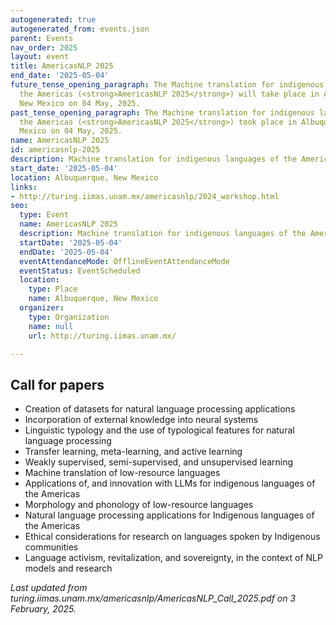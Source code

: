 ```yaml
---
autogenerated: true
autogenerated_from: events.json
parent: Events
nav_order: 2025
layout: event
title: AmericasNLP 2025
end_date: '2025-05-04'
future_tense_opening_paragraph: The Machine translation for indigenous languages of
  the Americas (<strong>AmericasNLP 2025</strong>) will take place in Albuquerque,
  New Mexico on 04 May, 2025.
past_tense_opening_paragraph: The Machine translation for indigenous languages of
  the Americas (<strong>AmericasNLP 2025</strong>) took place in Albuquerque, New
  Mexico on 04 May, 2025.
name: AmericasNLP 2025
id: americasnlp-2025
description: Machine translation for indigenous languages of the Americas
start_date: '2025-05-04'
location: Albuquerque, New Mexico
links:
- http://turing.iimas.unam.mx/americasnlp/2024_workshop.html
seo:
  type: Event
  name: AmericasNLP 2025
  description: Machine translation for indigenous languages of the Americas
  startDate: '2025-05-04'
  endDate: '2025-05-04'
  eventAttendanceMode: OfflineEventAttendanceMode
  eventStatus: EventScheduled
  location:
    type: Place
    name: Albuquerque, New Mexico
  organizer:
    type: Organization
    name: null
    url: http://turing.iimas.unam.mx/

---
```

## Call for papers

- Creation of datasets for natural language processing applications
- Incorporation of external knowledge into neural systems
- Linguistic typology and the use of typological features for natural language processing
- Transfer learning, meta-learning, and active learning
- Weakly supervised, semi-supervised, and unsupervised learning
- Machine translation of low-resource languages
- Applications of, and innovation with LLMs for indigenous languages of the Americas
- Morphology and phonology of low-resource languages
- Natural language processing applications for Indigenous languages of the Americas
- Ethical considerations for research on languages spoken by Indigenous communities
- Language activism, revitalization, and sovereignty, in the context of NLP models and research

*Last updated from turing.iimas.unam.mx/americasnlp/AmericasNLP_Call_2025.pdf on 3 February, 2025.*
